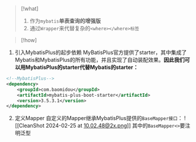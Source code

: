 
> [!what] 
> 1. 作为`mybatis`**单表查询的增强版**
> 2. 通过`Wrapper`来代替复杂的`<where></where>标签`



> [!how] 
1. 引入MybatisPlus的起步依赖
MyBatisPlus官方提供了starter，其中集成了Mybatis和MybatisPlus的所有功能，并且实现了自动装配效果。**因此我们可以用MybatisPlus的starter代替Mybatis的starter：**
```xml
<!--MybatisPlus--> 
<dependency>
	<groupId>com.baomidou</groupId> 
	<artifactId>mybatis-plus-boot-starter</artifactId> 
	<version>3.5.3.1</version> 
</dependency>
```

2. 定义Mapper
自定义的Mapper继承MybatisPlus提供的`BaseMapper接口`：
![[CleanShot 2024-02-25 at 10.02.48@2x.png]]
其中的`BaseMapper<>`要注明泛型

